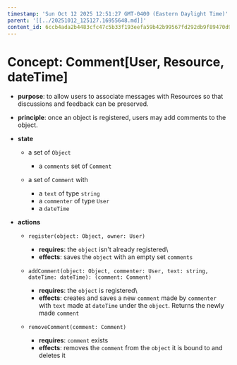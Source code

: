 ```yaml
---
timestamp: 'Sun Oct 12 2025 12:51:27 GMT-0400 (Eastern Daylight Time)'
parent: '[[../20251012_125127.16955648.md]]'
content_id: 6ccb4ada2b4483cfc47c5b33f193eefa59b42b99567fd292db9f89470d9d0634
---
```


# Concept: Comment\[User, Resource, dateTime]

* **purpose**: to allow users to associate messages with Resources so that discussions and feedback can be preserved.

* **principle**: once an object is registered, users may add comments to the object.

* **state**
  * a set of `Object`
    * a `comments` set of `Comment`

  * a set of `Comment` with
    * a `text` of type `string`
    * a `commenter` of type `User`
    * a `dateTime`

* **actions**
  * `register(object: Object, owner: User)`
    * **requires**: the `object` isn't already registered\\
    * **effects**: saves the `object` with an empty set `comments`

  * `addComment(object: Object, commenter: User, text: string, dateTime: dateTime): (comment: Comment)`
    * **requires**: the `object` is registered\\
    * **effects**: creates and saves a new `comment` made by `commenter` with `text` made at `dateTime` under the `object`. Returns the newly made `comment`

  * `removeComment(comment: Comment)`
    * **requires**: `comment` exists
    * **effects**: removes the `comment` from the `object` it is bound to and deletes it
